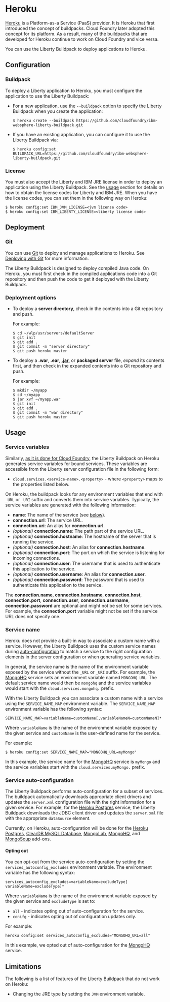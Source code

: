Heroku 
========================================

[Heroku][] is a Platform-as-a Service (PaaS) provider. It is Heroku that first introduced the concept of buildpacks. Cloud Foundry later adopted this concept for its platform. As a result, many of the buildpacks that are developed for Heroku continue to work on Cloud Foundry and vice versa. 

You can use the Liberty Buildpack to deploy applications to Heroku. 

## Configuration

### Buildpack

To deploy a Liberty application to Heroku, you must configure the application to use the Liberty Buildpack:

* For a new application, use the `--buildpack` option to specify the Liberty Buildpack when you create the application:
  ```
  $ heroku create --buildpack https://github.com/cloudfoundry/ibm-websphere-liberty-buildpack.git
  ```

* If you have an existing application, you can configure it to use the Liberty Buildpack via:
  ```
  $ heroku config:set BUILDPACK_URL=https://github.com/cloudfoundry/ibm-websphere-liberty-buildpack.git
  ```

### License

You must also accept the Liberty and IBM JRE license in order to deploy an application using the Liberty Buildpack. See the [usage](https://github.com/cloudfoundry/ibm-websphere-liberty-buildpack#usage) section for details on how to obtain the license codes for Liberty and IBM JRE. When you have the license codes, you can set them in the following way on Heroku:
```
$ heroku config:set IBM_JVM_LICENSE=<jvm license code> 
$ heroku config:set IBM_LIBERTY_LICENSE=<liberty license code>
```

## Deployment

### Git

You can use [Git](http://git-scm.com/) to deploy and manage applications to Heroku. See [Deploying with Git](https://devcenter.heroku.com/articles/git) for more information.

The Liberty Buildpack is designed to deploy compiled Java code. On Heroku, you must first check in the compiled applications code into a Git repository and then push the code to get it deployed with the Liberty Buildpack. 

### Deployment options

* To deploy a **server directory**, check in the contents into a Git repository and push. 

    For example:
    ```
    $ cd ~/wlp/usr/servers/defaultServer
    $ git init 
    $ git add .
    $ git commit -m "server directory"
    $ git push heroku master
    ```

* To deploy a **.war**, **.ear**, [**.jar**](java-main.md), or **packaged server** file, *expand* its contents first, and then check in the expanded contents into a Git repository and push.

    For example:
    ```
    $ mkdir ~/myapp
    $ cd ~/myapp
    $ jar xvf ~/myapp.war 
    $ git init 
    $ git add .
    $ git commit -m "war directory"
    $ git push heroku master
    ```

## Usage

### Service variables

Similarly, [as it is done for Cloud Foundry](https://github.com/cloudfoundry/ibm-websphere-liberty-buildpack/blob/master/docs/server-xml-options.md#accessing-the-information-of-bound-services), the Liberty Buildpack on Heroku generates service variables for bound services. These variables are accessible from the Liberty server configuration file in the following form:

* `cloud.services.<service-name>.<property>` - where `<property>` maps to the properties listed below.

On Heroku, the buildpack looks for any environment variables that end with `_URL` or `_URI` suffix and converts them into service variables. Typically, the service variables are generated with the following information:

* **name**: The name of the service (see [below](#service-name)).
* **connection.url**: The service URL.
* **connection.uri**: An alias for **connection.url**.
* *(optional)* **connection.name**: The path part of the service URL. 
* *(optional)* **connection.hostname**: The hostname of the server that is running the service. 
* *(optional)* **connection.host**: An alias for **connection.hostname**.
* *(optional)* **connection.port**: The port on which the service is listening for incoming connections.
* *(optional)* **connection.user**: The username that is used to authenticate this application to the service.
* *(optional)* **connection.username**: An alias for **connection.user**.
* *(optional)* **connection.password**: The password that is used to authenticate this application to the service. 

The **connection.name**, **connection.hostname**, **connection.host**, **connection.port**, **connection.user**, **connection.username**, **connection.password** are optional and might not be set for some services. For example, the **connection.port** variable might not be set if the service URL does not specify one.

### Service name

Heroku does not provide a built-in way to associate a custom name with a service. However, the Liberty Buildpack uses the custom service names during [auto-configuration](#service-auto-configuration) to match a service to the right configuration elements in the server configuration or when generating service variables.

In general, the service name is the name of the environment variable exposed by the service without the `_URL` or `_URI` suffix. For example, the [MongoHQ][] service sets an environment variable named `MONGOHQ_URL`. The default service name would then be `mongohq` and the service variables would start with the `cloud.services.mongohq.` prefix. 

With the Liberty Buildpack you can associate a custom name with a service using the `SERVICE_NAME_MAP` environment variable. The `SERVICE_NAME_MAP` environment variable has the following syntax:
```
SERVICE_NAME_MAP=variableName=customName[,variableNameN=customNameN]*
```

Where `variableName` is the name of the environment variable exposed by the given service and `customName` is the user-defined name for the service.

For example:
```
$ heroku config:set SERVICE_NAME_MAP="MONGOHQ_URL=myMongo"
```

In this example, the service name for the [MongoHQ][] service is `myMongo` and the service variables start with the `cloud.services.myMongo.` prefix. 

### Service auto-configuration

The Liberty Buildpack performs auto-configuration for a subset of services. The buildpack automatically downloads appropriate client drivers and updates the `server.xml` configuration file with the right information for a given service. For example, for the [Heroku Postgres][] service, the Liberty Buildpack downloads the JDBC client driver and updates the `server.xml` file with the appropriate `dataSource` element. 

Currently, on Heroku, auto-configuration will be done for the [Heroku Postgres][], [ClearDB MySQL Database](https://addons.heroku.com/cleardb), [MongoLab](https://addons.heroku.com/mongolab), [MongoHQ][], and [MongoSoup](https://addons.heroku.com/mongosoup) add-ons. 

#### Opting out

You can opt-out from the service auto-configuration by setting the `services_autoconfig_excludes` environment variable. The environment variable has the following syntax:
```
services_autoconfig_excludes=variableName=excludeType[ variableName=excludeType]*
```
Where `variableName` is the name of the environment variable exposed by the given service and `excludeType` is set to:
* `all` - indicates opting out of auto-configuration for the service.
* `conifg` - indicates opting out of configuration updates only.

For example:
```
heroku config:set services_autoconfig_excludes="MONGOHQ_URL=all"
```

In this example, we opted out of auto-configuration for the [MongoHQ][] service.

## Limitations

The following is a list of features of the Liberty Buildpack that do not work on Heroku:

* Changing the JRE type by setting the `JVM` environment variable.

[Heroku]: https://heroku.com
[Heroku Postgres]: https://addons.heroku.com/heroku-postgresql
[MongoHQ]: https://addons.heroku.com/mongohq


